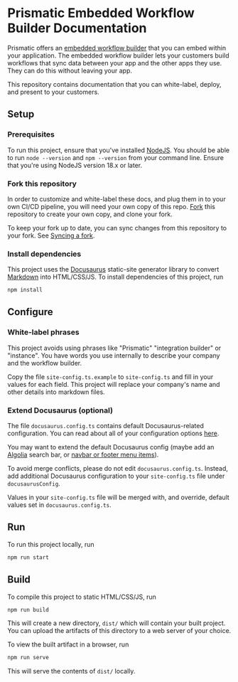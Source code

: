 # Prismatic Embedded Workflow Builder Documentation

Prismatic offers an [embedded workflow builder](https://prismatic.io/docs/embed/workflow-builder/) that you can embed within your application.
The embedded workflow builder lets your customers build workflows that sync data between your app and the other apps they use.
They can do this without leaving your app.

This repository contains documentation that you can white-label, deploy, and present to your customers.

## Setup

### Prerequisites

To run this project, ensure that you've installed [NodeJS](https://nodejs.org/en). You should be able to run `node --version` and `npm --version` from your command line.
Ensure that you're using NodeJS version 18.x or later.

### Fork this repository

In order to customize and white-label these docs, and plug them in to your own CI/CD pipeline, you will need your own copy of this repo.
[Fork](https://github.com/prismatic-io/embedded-workflow-builder-docs/fork) this repository to create your own copy, and clone your fork.

To keep your fork up to date, you can sync changes from this repository to your fork.
See [Syncing a fork](https://docs.github.com/en/pull-requests/collaborating-with-pull-requests/working-with-forks/syncing-a-fork).

### Install dependencies

This project uses the [Docusaurus](https://docusaurus.io/) static-site generator library to convert [Markdown](https://www.markdownguide.org/) into HTML/CSS/JS.
To install dependencies of this project, run

```bash
npm install
```

## Configure

### White-label phrases

This project avoids using phrases like "Prismatic" "integration builder" or "instance".
You have words you use internally to describe your company and the workflow builder.

Copy the file `site-config.ts.example` to `site-config.ts` and fill in your values for each field.
This project will replace your company's name and other details into markdown files.

### Extend Docusaurus (optional)

The file `docusaurus.config.ts` contains default Docusaurus-related configuration.
You can read about all of your configuration options [here](https://docusaurus.io/docs/api/docusaurus-config).

You may want to extend the default Docusaurus config (maybe add an [Algolia](https://docusaurus.io/docs/search#using-algolia-docsearch) search bar, or [navbar or footer menu items](https://docusaurus.io/docs/api/docusaurus-config#themeConfig)).

To avoid merge conflicts, please do not edit `docusaurus.config.ts`.
Instead, add additional Docusaurus configuration to your `site-config.ts` file under `docusaurusConfig`.

Values in your `site-config.ts` file will be merged with, and override, default values set in `docusaurus.config.ts`.

## Run

To run this project locally, run

```bash
npm run start
```

## Build

To compile this project to static HTML/CSS/JS, run

```bash
npm run build
```

This will create a new directory, `dist/` which will contain your built project.
You can upload the artifacts of this directory to a web server of your choice.

To view the built artifact in a browser, run

```bash
npm run serve
```

This will serve the contents of `dist/` locally.
